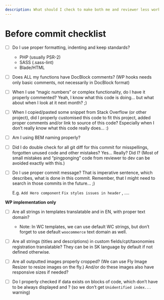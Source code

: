```yaml
---
description: What should I check to make both me and reviewer less work ;)
---
```


# Before commit checklist

* [ ] Do I use proper formatting, indenting and keep standards?
  * PHP \(usually PSR-2\)
  * SASS \(.sass-lint\)
  * Blade/HTML
* [ ] Does ALL my functions have DocBlock comments? \(WP hooks needs only basic comments, not necessarily in DocBlock format\)
* [ ] When I use “magic numbers” or complex functionality, do I have it properly commented? Yeah, I know what this code is doing… but what about when I look at it next month? ;\)
* [ ] When I copied/pasted some snippet from Stack Overflow \(or other project\), did I properly customised this code to fit this project, added proper comments and/or link to source of this code? Especially when I don’t really know what this code really does… :\)
* [ ] Am I using BEM naming properly?
* [ ] Did I do double check for all git diff for this commit for misspellings, forgotten unused code and other mistakes? Yes… Really? Did I? \(Most of small mistakes and “pingponging” code from reviewer to dev can be avoided exactly with this.\)
* [ ] Do I use proper commit message? That is imperative sentence, which describes, what is done in this commit. Remember, that I might need to search in those commits in the future... ;\) 

  E.g. `Add Hero component` `Fix styles issues in header` , ….

**WP implementation only**

* [ ] Are all strings in templates translatable and in EN, with proper text domain?
  * Note: In WC templates, we can use default WC strings, but don’t forget to use default `woocommerce` text domain as well.
* [ ] Are all strings \(titles and descriptions\) in custom fields/cpt/taxonomies registration translatable? They can be in SK language by default if not defined otherwise.
* [ ] Are all outputted images properly cropped? \(We can use Fly Image Resizer to resize images on the fly.\)  And/or do these images also have responsive sizes if needed? 
* [ ] Do I properly checked if data exists on blocks of code, which don’t have to be always displayed and ? \(so we don’t get `Unidentified index...` warning\)

